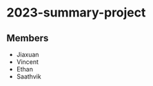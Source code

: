 # 2023-summary-project

## Members

- Jiaxuan
- Vincent
- Ethan
- Saathvik

<Description of your project>

